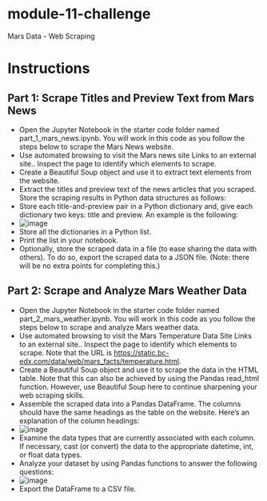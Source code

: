 # module-11-challenge
Mars Data - Web Scraping

# Instructions

## Part 1: Scrape Titles and Preview Text from Mars News
- Open the Jupyter Notebook in the starter code folder named part_1_mars_news.ipynb. You will work in this code as you follow the steps below to scrape the Mars News website.
- Use automated browsing to visit the Mars news site Links to an external site.. Inspect the page to identify which elements to scrape.
- Create a Beautiful Soup object and use it to extract text elements from the website.
- Extract the titles and preview text of the news articles that you scraped. Store the scraping results in Python data structures as follows:
-  Store each title-and-preview pair in a Python dictionary and, give each dictionary two keys: title and preview. An example is the following:
-  ![image](https://github.com/BrennanB572/module-11-challenge/assets/114636599/3b9b8991-b38f-4531-95b8-f536050570ec)
-  Store all the dictionaries in a Python list.
-  Print the list in your notebook.
-  Optionally, store the scraped data in a file (to ease sharing the data with others). To do so, export the scraped data to a JSON file. (Note: there will be no extra points for completing this.)

## Part 2: Scrape and Analyze Mars Weather Data
- Open the Jupyter Notebook in the starter code folder named part_2_mars_weather.ipynb. You will work in this code as you follow the steps below to scrape and analyze Mars weather data.
-  Use automated browsing to visit the Mars Temperature Data Site Links to an external site.. Inspect the page to identify which elements to scrape. Note that the URL is https://static.bc-edx.com/data/web/mars_facts/temperature.html.
-  Create a Beautiful Soup object and use it to scrape the data in the HTML table. Note that this can also be achieved by using the Pandas read_html function. However, use Beautiful Soup here to continue sharpening your web scraping skills.
-  Assemble the scraped data into a Pandas DataFrame. The columns should have the same headings as the table on the website. Here’s an explanation of the column headings:
-  ![image](https://github.com/BrennanB572/module-11-challenge/assets/114636599/f1342413-6d68-4ce5-9f9d-acb5b6f40fd0)
-  Examine the data types that are currently associated with each column. If necessary, cast (or convert) the data to the appropriate datetime, int, or float data types.
-  Analyze your dataset by using Pandas functions to answer the following questions:
-  ![image](https://github.com/BrennanB572/module-11-challenge/assets/114636599/babc288a-1bf2-430f-8831-0ac3c3ac0fdd)
-  Export the DataFrame to a CSV file.

